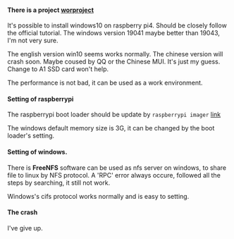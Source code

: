 #### There is a project [worproject](https://worproject.ml/)

It's possible to install windows10 on raspberry pi4. Should be closely follow the official tutorial. The windows version 19041 maybe better than 19043, I'm not very sure.

The english version win10 seems works normally. The chinese version will crash soon. Maybe coused by QQ or the Chinese MUI. It's just my guess. Change to A1 SSD card won't help.

The performance is not bad, it can be used as a work environment.

#### Setting of raspberrypi

The raspberrypi boot loader should be update by `raspberrypi imager` [link](https://www.raspberrypi.org/documentation/hardware/raspberrypi/booteeprom.md)

The windows default memory size is 3G, it can be changed by the boot loader's setting.


#### Setting of windows.

There is **FreeNFS** software can be used as nfs server on windows, to share file to linux by NFS protocol. A 'RPC' error always occure, followed all the steps by searching, it still not work. 

Windows's cifs protocol works normally and is easy to setting.


#### The crash

I've give up. 

